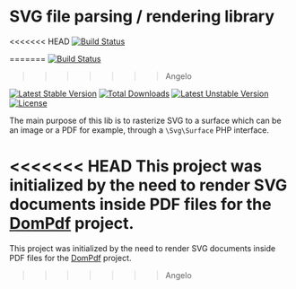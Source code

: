 # SVG file parsing / rendering library

<<<<<<< HEAD
[![Build Status](https://github.com/phenx/php-svg-lib/workflows/test/badge.svg)](https://github.com/phenx/php-svg-lib/actions)

=======
[![Build Status](https://github.com/dompdf/php-svg-lib/actions/workflows/test.yml/badge.svg)](https://github.com/dompdf/php-svg-lib/actions/workflows/test.yml)
>>>>>>> Angelo

[![Latest Stable Version](https://poser.pugx.org/phenx/php-svg-lib/v/stable)](https://packagist.org/packages/phenx/php-svg-lib) 
[![Total Downloads](https://poser.pugx.org/phenx/php-svg-lib/downloads)](https://packagist.org/packages/phenx/php-svg-lib) 
[![Latest Unstable Version](https://poser.pugx.org/phenx/php-svg-lib/v/unstable)](https://packagist.org/packages/phenx/php-svg-lib) 
[![License](https://poser.pugx.org/phenx/php-svg-lib/license)](https://packagist.org/packages/phenx/php-svg-lib)

The main purpose of this lib is to rasterize SVG to a surface which can be an image or a PDF for example, through a `\Svg\Surface` PHP interface.

<<<<<<< HEAD
This project was initialized by the need to render SVG documents inside PDF files for the [DomPdf](http://dompdf.github.io) project.
=======
This project was initialized by the need to render SVG documents inside PDF files for the [DomPdf](https://github.com/dompdf/dompdf) project.
>>>>>>> Angelo
